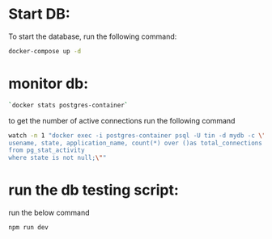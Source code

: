 # Start DB:

To start the database, run the following command:

```bash
docker-compose up -d

```

# monitor db:

```bash
`docker stats postgres-container`
```

to get the number of active connections run the following command

```bash
watch -n 1 "docker exec -i postgres-container psql -U tin -d mydb -c \"select
usename, state, application_name, count(*) over ()as total_connections
from pg_stat_activity
where state is not null;\""
```

# run the db testing script:

run the below command

```bash
npm run dev
```
